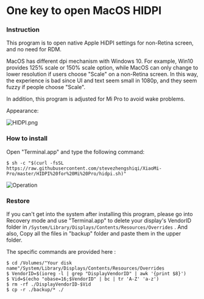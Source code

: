 # One key to open MacOS HIDPI

### Instruction

This program is to open native Apple HiDPI settings for non-Retina screen, and no need for RDM.

MacOS has different dpi mechanism with Windows 10. For example, Win10 provides 125% scale or 150% scale option, while MacOS can only change to lower resolution if users choose "Scale" on a non-Retina screen. In this way, the experience is bad since UI and text seem small in 1080p, and they seem fuzzy if people choose "Scale".

In addition, this program is adjusted for Mi Pro to avoid wake problems.

Appearance:

![HIDPI.png](https://i.loli.net/2017/10/26/59f199e85deb7.png)

### How to install

Open "Terminal.app" and type the following command:

```
$ sh -c "$(curl -fsSL https://raw.githubusercontent.com/stevezhengshiqi/XiaoMi-Pro/master/HIDPI%20for%20Mi%20Pro/hidpi.sh)"
```

![Operation](https://i.loli.net/2018/04/03/5ac2963c7b26b.png)

### Restore

If you can't get into the system after installing this program, please go into Recovery mode and use "Terminal.app" to delete your display's VendorID folder in  `/System/Library/Displays/Contents/Resources/Overrides` . And also, Copy all the files in "backup" folder and paste them in the upper folder.

The specific commands are provided here :
```
$ cd /Volumes/"Your disk name"/System/Library/Displays/Contents/Resources/Overrides
$ VendorID=$(ioreg -l | grep "DisplayVendorID" | awk '{print $8}')
$ Vid=$(echo "obase=16;$VendorID" | bc | tr 'A-Z' 'a-z')
$ rm -rf ./DisplayVendorID-$Vid
$ cp -r ./backup/* ./
```


